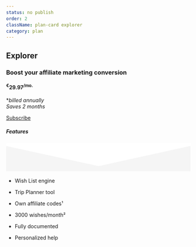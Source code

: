 ```yaml
---
status: no publish
order: 2
className: plan-card explorer
category: plan
---
```


<!--- ![Explorer](../../images/compass.svg) -->
<!-- Engage audience on mature websites -->

## Explorer

### Boost your affiliate marketing conversion

#### <sup>€</sup>29.97<sup>/mo.</sup>

*_billed annually_ <br/> _Saves 2 months_

[Subscribe](/subscription/?plan=explorer)

##### Features

![triangle](../../images/triangle-down.svg)

- Wish List engine

- Trip Planner tool

- Own affiliate codes¹

- 3000 wishes/month²

- Fully documented

- Personalized help
